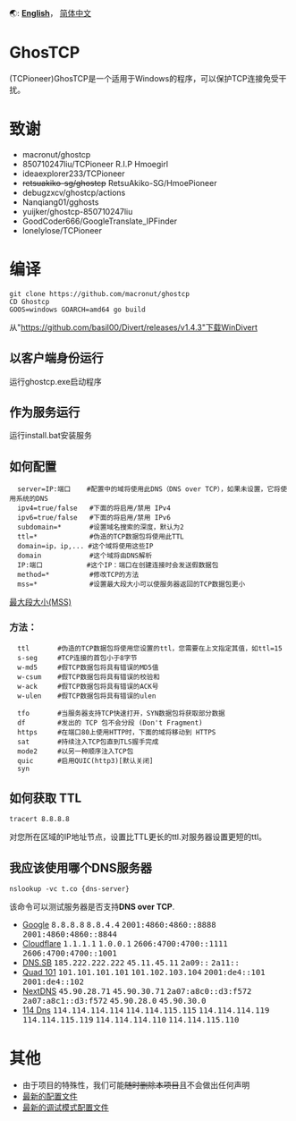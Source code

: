 🌏: [**English**](https://github.com/jonm58/ghostcp/blob/master/README.md)，
[简体中文](https://github.com/jonm58/ghostcp/blob/master/README.zh-cn.md)

# GhosTCP
(TCPioneer)GhosTCP是一个适用于Windows的程序，可以保护TCP连接免受干扰。 

# 致谢
 - macronut/ghostcp
 - 850710247liu/TCPioneer R.I.P Hmoegirl
 - ideaexplorer233/TCPioneer
 - ~~retsuakiko-sg/ghostcp~~ RetsuAkiko-SG/HmoePioneer
 - debugzxcv/ghostcp/actions
 - Nanqiang01/gghosts
 - yuijker/ghostcp-850710247liu
 - GoodCoder666/GoogleTranslate_IPFinder
 - lonelylose/TCPioneer

# 编译
```
git clone https://github.com/macronut/ghostcp
CD Ghostcp
GOOS=windows GOARCH=amd64 go build
```
从"https://github.com/basil00/Divert/releases/v1.4.3"下载WinDivert

## 以客户端身份运行
运行ghostcp.exe启动程序
## 作为服务运行
运行install.bat安装服务

## 如何配置
```
  server=IP:端口    #配置中的域将使用此DNS（DNS over TCP），如果未设置，它将使用系统的DNS
  ipv4=true/false   #下面的将启用/禁用 IPv4
  ipv6=true/false   #下面的将启用/禁用 IPv6
  subdomain=*       #设置域名搜索的深度，默认为2
  ttl=*             #伪造的TCP数据包将使用此TTL
  domain=ip，ip,... #这个域将使用这些IP
  domain            #这个域将由DNS解析
  IP:端口           #这个IP：端口在创建连接时会发送假数据包
  method=*          #修改TCP的方法
  mss=*             #设置最大段大小可以使服务器返回的TCP数据包更小
  ```
[最大段大小(MSS)](https://www.cloudflare-cn.com/learning/network-layer/what-is-mss)
### 方法：
```
  ttl       #伪造的TCP数据包将使用您设置的ttl，您需要在上文指定其值，如ttl=15
  s-seg     #TCP连接的首包小于8字节
  w-md5     #假TCP数据包将具有错误的MD5值
  w-csum    #假TCP数据包将具有错误的校验和
  w-ack     #假TCP数据包将具有错误的ACK号
  w-ulen    #假TCP数据包将具有错误的ulen

  tfo       #当服务器支持TCP快速打开，SYN数据包将获取部分数据
  df        #发出的 TCP 包不会分段 (Don't Fragment)
  https     #在端口80上使用HTTP时，下面的域将移动到 HTTPS
  sat       #持续注入TCP包直到TLS握手完成
  mode2     #以另一种顺序注入TCP包
  quic      #启用QUIC(http3)[默认关闭]
  syn
```
## 如何获取 TTL
```
tracert 8.8.8.8  
```
对您所在区域的IP地址节点，设置比TTL更长的ttl.对服务器设置更短的ttl。

## 我应该使用哪个DNS服务器
```
nslookup -vc t.co {dns-server}
```
该命令可以测试服务器是否支持**DNS over TCP**.

- [Google](https://dns.google) <kbd>8.8.8.8</kbd> <kbd>8.8.4.4</kbd> <kbd>2001:4860:4860::8888</kbd> <kbd>2001:4860:4860::8844</kbd>
- [Cloudflare](https://developers.cloudflare.com/1.1.1.1/) <kbd>1.1.1.1</kbd> <kbd>1.0.0.1</kbd> <kbd>2606:4700:4700::1111</kbd> <kbd>2606:4700:4700::1001</kbd>
- [DNS.SB](https://dns.sb) <kbd>185.222.222.222</kbd> <kbd>45.11.45.11</kbd> <kbd>2a09::</kbd> <kbd>2a11::</kbd>
- [Quad 101](https://101.101.101.101) <kbd>101.101.101.101</kbd> <kbd>101.102.103.104</kbd> <kbd>2001:de4::101</kbd> <kbd>2001:de4::102</kbd>
- [NextDNS](https://nextdns.io/)  <kbd>45.90.28.71</kbd>  <kbd>45.90.30.71</kbd>  <kbd>2a07:a8c0::d3:f572</kbd>  <kbd>2a07:a8c1::d3:f572</kbd>  <kbd>45.90.28.0</kbd>  <kbd>45.90.30.0</kbd>
- [114 Dns](http://114dns.com)  <kbd>114.114.114.114</kbd>  <kbd>114.114.115.115</kbd>  <kbd>114.114.114.119</kbd>  <kbd>114.114.115.119</kbd>  <kbd>114.114.114.110</kbd>  <kbd>114.114.115.110<kbd>

# 其他
- 由于项目的特殊性，我们可能~~随时删除本项目~~且不会做出任何声明
- [最新的配置文件](https://github.com/jonm58/ghostcp/blob/master/%E5%8F%91%E8%A1%8C%E7%89%88/default.conf)
- [最新的调试模式配置文件](https://github.com/jonm58/ghostcp/raw/master/%E5%8F%91%E8%A1%8C%E7%89%88/default(debug%20mode).conf)
